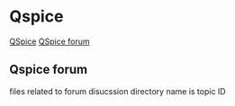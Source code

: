 # Qspice
[QSpice](https://www.qorvo.com/design-hub/design-tools/interactive/qspice)
[QSpice forum](https://forum.qorvo.com/c/qspice/)

## Qspice forum
files related to forum disucssion
directory name is topic ID